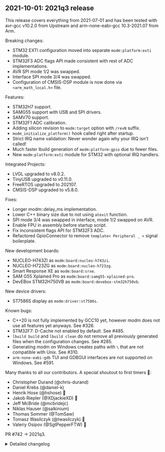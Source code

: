 ## 2021-10-01: 2021q3 release

This release covers everything from 2021-07-01 and has been tested with avr-gcc
v10.2.0 from Upstream and arm-none-eabi-gcc 10.3-2021.07 from Arm.

Breaking changes:

- STM32 EXTI configuration moved into separate `modm:platform:exti` module.
- STM32F3 ADC flags API made consistent with rest of ADC implementations.
- AVR SPI mode 1/2 was swapped.
- Interface SPI mode 3/4 was swapped.
- Configuration of CMSIS-DSP module is now done via `<arm_math_local.h>` file.

Features:

- STM32H7 support.
- SAMG55 support with USB and SPI drivers.
- SAMV70 support.
- STM32F1 ADC calibration.
- Adding silicon revision to `modm:target` option with `/revN` suffix.
- `modm_initialize_platform()` hook called right after startup.
- Strict IRQ name validation: Never wonder again why your IRQ isn't called!
- Much faster lbuild generation of `modm:platform:gpio` due to fewer files.
- New `modm:platform:exti` module for STM32 with optional IRQ handlers.

Integrated Projects:

- LVGL upgraded to v8.0.2.
- TinyUSB upgraded to v0.11.0.
- FreeRTOS upgraded to 202107.
- CMSIS-DSP upgraded to v5.8.0.

Fixes:

- Longer modm::delay_ms implementation.
- Lower C++ binary size due to not using `atexit` function.
- SPI mode 3/4 was swapped in interface, mode 1/2 swapped on AVR.
- Enable FPU in assembly before startup script.
- Fix inconsistent flags API for STM32F3 ADC.
- Refactored GpioConnector to remove `template< Peripheral _ >` signal
  boilerplate.

New development boards:

- NUCLEO-H743ZI as `modm:board:nucleo-h743zi`.
- NUCLEO-H723ZG as `modm:board:nucleo-h723zg`.
- Smart Response XE as `modm:board:srxe`.
- SAM G55 Xplained Pro as `modm:board:samg55-xplained-pro`.
- DevEBox STM32H750VB as `modm:board:devebox-stm32h750vb`.

New device drivers:

- ST7586S display as `modm:driver:st7586s`.

Known bugs:

- C++20 is not fully implemented by GCC10 yet, however modm does not use all
  features yet anyways. See #326.
- STM32F7: D-Cache not enabled by default. See #485.
- `lbuild build` and `lbuild clean` do not remove all previously generated files
  when the configuration changes. See #285.
- Generating modm on Windows creates paths with `\` that are not compatible with
  Unix. See #310.
- `arm-none-eabi-gdb` TUI and GDBGUI interfaces are not supported on Windows.
  See #591.

Many thanks to all our contributors.
A special shoutout to first timers 🎉:

- Christopher Durand (@chris-durand)
- Daniel Krebs (@daniel-k)
- Henrik Hose (@hshose) 🎉
- Jakob Riepler (@XDjackieXD) 🎉
- Jeff McBride (@mcbridejc)
- Niklas Hauser (@salkinium)
- Thomas Sommer (@TomSaw)
- Tomasz Wasilczyk (@twasilczyk) 🎉
- Valeriy Osipov (@SgtPepperFTW) 🎉

PR #742 -> 2021q3.

<details>
<summary>Detailed changelog</summary>

#### 2021-09-30: Upgrade CMSIS-DSP to v5.8.0

The `:cmsis:dsp` module options were removed in favor of letting the user
define them freely using a `<arm_math_local.h>` config file.

PR #742 -> 12bb41b.  
Tested in hardware by @salkinium with **medium impact** on config.

#### 2021-09-29: Refactor GPIO implementations

New implementation generates fewer files, which speeds up `lbuild build`
significantly for devices with many pins. EXTI implementation was moved into
its own module with an optional IRQ handler abstraction. Refactored signals
implementation to remove dragging around `template< Peripheral _ >` boilerplate.

PR #686 -> 30e24e6.  
Tested in hardware by @salkinium with **high impact** on EXTI code.

#### 2021-09-22: Add SAMV70 support

On custom hardware.

PR #681 -> 9036666.  
Tested in hardware by @twasilczyk.

#### 2021-09-17: Strict IRQ name validation

Validates `MODM_ISR(name)` at compile time to you never declare the wrong
IRQ that won't get called.

PR #685 -> 6057873.  
Tested in hardware by @salkinium with low impact on `MODM_ISR(name)`.

#### 2021-09-16: Add DevEBox STM32H750VB board and example

PR #678 -> b4eddeb.  
Tested in hardware by @hshose.

#### 2021-09-10: Add SAMG55 SPI driver

PR #680 -> f4d5d6c.  
Tested in hardware by @mcbridejc.

#### 2021-09-09: Add SAMG55 USB driver via TinyUSB

PR #679 -> 93bba13.  
Tested in hardware by @mcbridejc.

#### 2021-09-09: Add SAMG55 support

Also adds SAM G55 Xplained Pro board and example.

PR #676 -> c148bf8.  
Tested in hardware by @mcbridejc.

#### 2021-09-07: Add ST7586S display driver

PR #673 -> 2c22fae.  
Tested in hardware by @twasilczyk.

#### 2021-08-23: Smart Response XE board and example

Adds support for the ATmega128RFA1 and the Smart Response XE board.

PR #669 -> a173bde.  
Tested in hardware by @twasilczyk.

#### 2021-07-15: Add STM32H7 support

Also adds NUCLEO-H743ZI and NUCLEO-H723ZG boards and examples.

PR #652 -> 80ed738.  
Tested in hardware @chris-durand and @salkinium.

</details>
